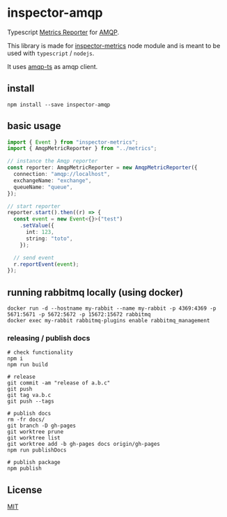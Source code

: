 # inspector-amqp

Typescript [Metrics Reporter](https://github.com/rstiller/inspector-metrics/blob/master/lib/metrics/metric-reporter.ts) for [AMQP](https://www.amqp.org/).

This library is made for [inspector-metrics](https://github.com/rstiller/inspector-metrics) node module and is meant to be used with `typescript` / `nodejs`.

It uses [amqp-ts](https://github.com/abreits/amqp-ts) as amqp client.

## install

`npm install --save inspector-amqp`

## basic usage

```typescript
import { Event } from "inspector-metrics";
import { AmqpMetricReporter } from "../metrics";

// instance the Amqp reporter
const reporter: AmqpMetricReporter = new AmqpMetricReporter({
  connection: "amqp://localhost",
  exchangeName: "exchange",
  queueName: "queue",
});

// start reporter
reporter.start().then((r) => {
  const event = new Event<{}>("test")
    .setValue({
      int: 123,
      string: "toto",
    });

  // send event
  r.reportEvent(event);
});
```

## running rabbitmq locally (using docker)

```
docker run -d --hostname my-rabbit --name my-rabbit -p 4369:4369 -p 5671:5671 -p 5672:5672 -p 15672:15672 rabbitmq
docker exec my-rabbit rabbitmq-plugins enable rabbitmq_management
```

### releasing / publish docs

```text
# check functionality
npm i
npm run build

# release
git commit -am "release of a.b.c"
git push
git tag va.b.c
git push --tags

# publish docs
rm -fr docs/
git branch -D gh-pages
git worktree prune
git worktree list
git worktree add -b gh-pages docs origin/gh-pages
npm run publishDocs

# publish package
npm publish
```

## License

[MIT](https://www.opensource.org/licenses/mit-license.php)
